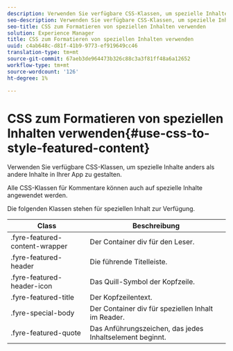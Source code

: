 ```yaml
---
description: Verwenden Sie verfügbare CSS-Klassen, um spezielle Inhalte anders als andere Inhalte in Ihrer App zu gestalten.
seo-description: Verwenden Sie verfügbare CSS-Klassen, um spezielle Inhalte anders als andere Inhalte in Ihrer App zu gestalten.
seo-title: CSS zum Formatieren von speziellen Inhalten verwenden
solution: Experience Manager
title: CSS zum Formatieren von speziellen Inhalten verwenden
uuid: c4ab648c-d81f-41b9-9773-ef919649cc46
translation-type: tm+mt
source-git-commit: 67aeb3de964473b326c88c3a3f81ff48a6a12652
workflow-type: tm+mt
source-wordcount: '126'
ht-degree: 1%

---
```



# CSS zum Formatieren von speziellen Inhalten verwenden{#use-css-to-style-featured-content}

Verwenden Sie verfügbare CSS-Klassen, um spezielle Inhalte anders als andere Inhalte in Ihrer App zu gestalten.

Alle CSS-Klassen für Kommentare können auch auf spezielle Inhalte angewendet werden.

Die folgenden Klassen stehen für speziellen Inhalt zur Verfügung.

| Class | Beschreibung |
|---|---|
| .fyre-featured-content-wrapper | Der Container div für den Leser. |
| .fyre-featured-header | Die führende Titelleiste. |
| .fyre-featured-header-icon | Das Quill-Symbol der Kopfzeile. |
| .fyre-featured-title | Der Kopfzeilentext. |
| .fyre-special-body | Der Container div für speziellen Inhalt im Reader. |
| .fyre-featured-quote | Das Anführungszeichen, das jedes Inhaltselement beginnt. |

